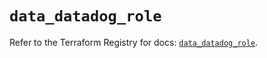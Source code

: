 # `data_datadog_role`

Refer to the Terraform Registry for docs: [`data_datadog_role`](https://registry.terraform.io/providers/datadog/datadog/3.40.0/docs/data-sources/role).
